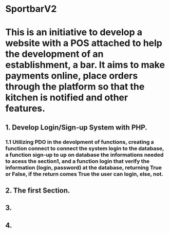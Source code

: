 # SportbarV2
# This is an initiative to develop a website with a POS attached to help the development of an establishment, a bar. It aims to make payments online, place orders through the platform so that the kitchen is notified and other features.
## 1. Develop Login/Sign-up System with PHP.
### 1.1 Utilizing PDO in the devolpment of functions, creating a function connect to connect the system login to the database, a function sign-up to up on database the informations needed to acess the section1, and a function login that verify the information (login, password) at the database, returning True or False, if the return comes True the user can login, else, not.
## 2. The first Section.
## 3.
## 4.



